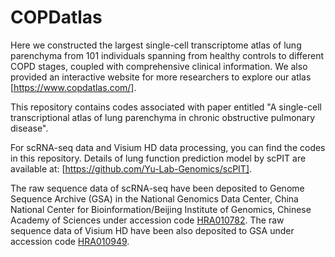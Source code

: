 # COPDatlas
Here we constructed the largest single-cell transcriptome atlas of lung parenchyma from 101 individuals spanning from healthy controls to different COPD stages, coupled with comprehensive clinical information. We also provided an interactive website for more researchers to explore our atlas [https://www.copdatlas.com/].

This repository contains codes associated with paper entitled "A single-cell transcriptional atlas of lung parenchyma in chronic obstructive pulmonary disease". 

For scRNA-seq data and Visium HD data processing, you can find the codes in this repository. Details of lung function prediction model by scPIT are available at: [https://github.com/Yu-Lab-Genomics/scPIT].

The raw sequence data of scRNA-seq have been deposited to Genome Sequence Archive (GSA) in the National Genomics Data Center, China National Center for Bioinformation/Beijing Institute of Genomics, Chinese Academy of Sciences under accession code [HRA010782](https://ngdc.cncb.ac.cn/search/specific?db=hra&q=HRA010782). The raw sequence data of Visium HD have been also deposited to GSA under accession code [HRA010949](https://ngdc.cncb.ac.cn/search/specific?db=hra&q=HRA010949).
